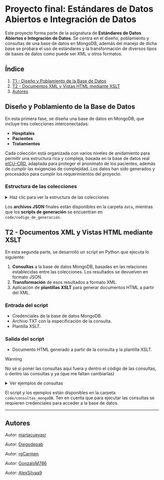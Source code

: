 # Proyecto final: Estándares de Datos Abiertos e Integración de Datos

Este proyecto forma parte de la asignatura de **Estándares de Datos Abiertos e Integración de Datos**. Se centra en el diseño, poblamiento y consultas de una base de datos en MongoDB, además del manejo de dicha base se probara el uso de estándares y la transformación de diversos tipos de bases de datos como puede ser XML u otros formatos. 

## Índice
1. [T1 - Diseño y Poblamiento de la Base de Datos](#diseño-y-poblamiento-de-la-base-de-datos)
2. [T2 - Documentos XML y Vistas HTML mediante XSLT](#t2---documentos-xml-y-vistas-html-mediante-xslt)
3. [Autores](#Autores)

## Diseño y Poblamiento de la Base de Datos

En esta primera fase, se diseña una base de datos en MongoDB, que incluye tres colecciones interconectadas:

- **Hospitales**
- **Pacientes**
- **Tratamientos**

Cada colección está organizada con varios niveles de anidamiento para permitir una estructura rica y compleja, basada en la base de datos real [eICU-CRD](https://eicu-crd.mit.edu), adaptada para proteger el anonimato de los pacientes, además de cumplir las exigencias de complejidad. Los datos han sido generados y procesados para cumplir los requerimientos del proyecto.

### Estructura de las colecciones
<details>
<summary>Haz clic para ver la estructura de las colecciones</summary>

#### Hospitales
- ID
- Nombre del hospital
- Dirección
  - Calle
  - Ciudad
  - Código postal
  - País
- Departamentos
  - ID del departamento
  - Nombre del departamento
  - Extensión
  - Servicios ofrecidos
  - Médicos
    - ID del médico
    - Nombre del médico
    - Especialidad
    - Años de experiencia
    - Horario
      - Días laborales
      - Horas
- Contacto de emergencia
  - Teléfono
  - Email
- Tratamientos posibles
  - ID de tratamiento


#### Paciente
- ID
- Nombre
- Apellido
- Fecha de nacimiento
- DNI
- NSS (Número de Seguridad Social)
- Sexo
- Etnia
- Información de contacto
  - Teléfono
  - Correo electrónico
  - Dirección
    - Calle
    - Ciudad
    - Código postal
    - País
- Historial médico
  - Tratamientos
  - Hospital
  - Fecha


#### Tratamiento
- ID
- Nombre del tratamiento
- Descripción
- Enfermedad
  - Nombre de la enfermedad
  - Categoría
  - Síntomas
  - Estado de severidad
- Régimen
  - Duración en días
  - Frecuencia de dosis
  - Vía de administración
  - Monitorización
    - Frecuencia de monitorización
    - Parámetros de monitorización
      - Nombre del parámetro
      - Unidad
      - Valor de referencia
- Medicamentos
  - Nombre del medicamento
  - Frecuencia de administración
  - Efectos secundarios
  - Interacciones
    - Medicamento de interacción
    - Efecto de la interacción


</details>

Los **archivos JSON** finales están disponibles en la carpeta `data`, mientras que los **scripts de generación** se encuentran en `code/codigo_de_generacion`.

## T2 - Documentos XML y Vistas HTML mediante XSLT

En esta segunda parte, se desarrolló un script en Python que ejecuta lo siguiente:

1. **Consultas** a la base de datos MongoDB, basadas en las relaciones establecidas entre las colecciones. Los resultados se devuelven en formato JSON.
2. **Transformación** de esos resultados a formato XML.
3. Aplicación de **plantillas XSLT** para generar documentos HTML a partir del XML.

### Entrada del script
- Credenciales de la base de datos MongoDB.
- Archivo TXT con la especificación de la consulta.
- Plantilla XSLT.

### Salida del script
- Documento HTML generado a partir de la consulta y la plantilla XSLT.

> [!warning]  
> No sé si poner las consultas aqui fuera y dentro el código de las consultas, o dentro las consultas y ya (que me faltan cambiarlas)
<details>
<summary>Ver ejemplos de consultas</summary>
 
- Consulta 1: Numero de tratamientos de cada tipo que se han aplicado en cada hospital
- Consulta 2: dni, sexo, etnia y fecha de nacimiento de los mayores de 50 que han recibido tratamiento para el tratamiento de cancer de mama triple negativo.
- Consulta 3: Por cada tratamiento, edad media de los pacientes cuando se les aplicó

</details>


El script y los ejemplos están disponibles en la carpeta `code/consultas_mongoDB`. Ten en cuenta que para ejecutar las consultas se requieren credenciales para acceder a la base de datos.

---

## Autores

  _Autor:_ [martacuevasr](https://github.com/martacuevasr)

  _Autor:_ [Diegodepab](https://github.com/Diegodepab)

   _Autor:_ [rgCarmen](https://github.com/rgCarmen)

   _Autor:_ [GonzaloM786](https://github.com/GonzaloM786)

 _Autor:_ [AlexSilvaa9](https://github.com/AlexSilvaa9)

